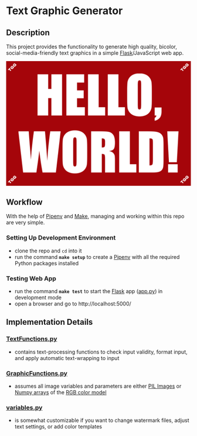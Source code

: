 # **Text Graphic Generator**

## **Description**

This project provides the functionality to generate high quality, bicolor, social-media-friendly text graphics in a simple [Flask](https://flask.palletsprojects.com/en/1.1.x/)/JavaScript web app.

![example graphic](example.png)

## **Workflow**

With the help of [Pipenv](https://github.com/pypa/pipenv) and [Make](https://www.gnu.org/software/make/manual/html_node/Introduction.html), managing and working within this repo are very simple.

### **Setting Up Development Environment**

- clone the repo and `cd` into it
- run the command **`make setup`** to create a [Pipenv](https://github.com/pypa/pipenv) with all the required Python packages installed

### **Testing Web App**

- run the command **`make test`** to start the [Flask](https://flask.palletsprojects.com/en/1.1.x/) app ([app.py](public/app.py)) in development mode
- open a browser and go to http://localhost:5000/

## **Implementation Details**

### **[TextFunctions.py](public/TextFunctions.py)**

- contains text-processing functions to check input validity, format input, and apply automatic text-wrapping to input

### **[GraphicFunctions.py](public/GraphicFunctions.py)**

- assumes all image variables and parameters are either [PIL Images](https://pillow.readthedocs.io/en/stable/reference/Image.html) or [Numpy arrays](https://www.numpy.org/devdocs/reference/generated/numpy.array.html) of the [RGB color model](https://www.geeksforgeeks.org/computer-graphics-the-rgb-color-model/)

### **[variables.py](public/variables.py)**

- is somewhat customizable if you want to change watermark files, adjust text settings, or add color templates
